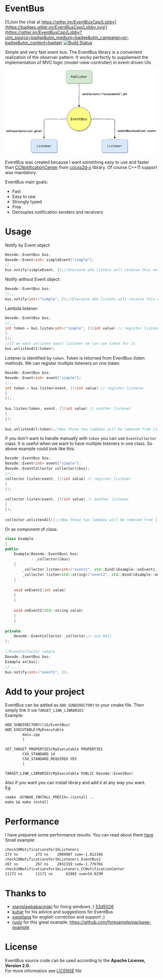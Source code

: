 # EventBus

[![Join the chat at https://gitter.im/EventBusCpp/Lobby](https://badges.gitter.im/EventBusCpp/Lobby.svg)](https://gitter.im/EventBusCpp/Lobby?utm_source=badge&utm_medium=badge&utm_campaign=pr-badge&utm_content=badge) [![Build Status](https://travis-ci.org/gelldur/EventBus.svg?branch=master)](https://travis-ci.org/gelldur/EventBus)


Simple and very fast event bus.
The EventBus library is a convenient realization of the observer pattern.
It works perfectly to supplement the implementation of MVC logic (model-view-controller) in event-driven UIs


![EventBus Diagram](EventBusDiagram.png)


EventBus was created because I want something easy to use and faster than [CCNotificationCenter](https://github.com/cocos2d/cocos2d-x/blob/v2/cocos2dx/support/CCNotificationCenter.h)
from [cocos2d-x](https://github.com/cocos2d/cocos2d-x) library. Of course C++11 support was mandatory.


EventBus main goals:
- Fast
- Easy to use
- Strongly typed
- Free
- Decouples notification senders and receivers

# Usage

Notify by Event object:
```cpp
Dexode::EventBus bus;
Dexode::Event<int> simpleEvent{"simple"};
//...
bus.notify(simpleEvent, 2);//Everyone who listens will receive this notification.
```

Notify without Event object:
```cpp
Dexode::EventBus bus;
//...
bus.notify<int>("simple", 2);//Everyone who listens will receive this notification.
```

Lambda listener:
```cpp
Dexode::EventBus bus;
//...
int token = bus.listen<int>("simple", [](int value) // register listener
{
});
//If we want unlisten exact listener we can use token for it
bus.unlistenAll(token);
```

Listener is identified by `token`. Token is returned from EventBus::listen methods.
We can register multiple listeners on one token:
```cpp
Dexode::EventBus bus;
Dexode::Event<int> event{"simple"};
//...
int token = bus.listen(event, [](int value) // register listener
{
});

bus.listen(token, event, [](int value) // another listener
{
});

bus.unlistenAll(token);//Now those two lambdas will be removed from listeners
``` 

If you don't want to handle manually with `token` you can use `EventCollector` class.
It is useful when we want to have multiple listeners in one class. So above example could look like this:

```cpp
Dexode::EventBus bus;
Dexode::Event<int> event{"simple"};
Dexode::EventCollector collector{&bus};
//...
collector.listen(event, [](int value) // register listener
{
});

collector.listen(event, [](int value) // another listener
{
});

collector.unlistenAll();//Now those two lambdas will be removed from listeners
```

Or as component of class:
```cpp
class Example
{
public:
	Example(Dexode::EventBus& bus)
			: _collector{&bus}
	{
		_collector.listen<int>("event1", std::bind(&Example::onEvent1, this, std::placeholders::_1));
		_collector.listen<std::string>("event2", std::bind(&Example::onEvent2, this, std::placeholders::_1));
	}

	void onEvent1(int value)
	{
	}

	void onEvent2(std::string value)
	{
	}

private:
	Dexode::EventCollector _collector;// use RAII
};

//EventCollector sample
Dexode::EventBus bus;
Example ex{bus};
//...
bus.notify<int>("event1", 2);
```

# Add to your project

EventBus can be added as `ADD_SUBDIRECTORY` to your cmake file.
Then simply link it via `TARGET_LINK_LIBRARIES`  
Example:
```
ADD_SUBDIRECTORY(lib/EventBus)
ADD_EXECUTABLE(MyExecutable
		main.cpp
		)

SET_TARGET_PROPERTIES(MyExecutable PROPERTIES
		CXX_STANDARD 14
		CXX_STANDARD_REQUIRED YES
		)

TARGET_LINK_LIBRARIES(MyExecutable PUBLIC Dexode::EventBus)
```

Also if you want you can install library and add it at any way you want.  
Eg.
```commandline
cmake -DCMAKE_INSTALL_PREFIX=./install ..
make && make install
```


# Performance
I have prepared some performance results. You can read about them [here](performance/README.md)  
Small example:

```
check10NotificationsFor1kListeners                                     273 ns        273 ns    2609987 sum=-1.81219G
check10NotificationsFor1kListeners_EventBus2                           267 ns        267 ns    2652159 sum=-1.77676G
check10NotificationsFor1kListeners_CCNotificationCenter              11172 ns      11171 ns      62865 sum=54.023M
```

# Thanks to

- [stanislawkabacinski](https://github.com/stanislawkabacinski) for fixing windows ;) [53d5026](https://github.com/gelldur/EventBus/commit/53d5026cad24810e82cd8d4a43d58cbfe329c502)
- [kuhar](https://github.com/kuhar) for his advice and suggestions for EventBus
- [swietlana](https://github.com/swietlana) for english correction and support ;)
- [ruslo](https://github.com/ruslo) for this great example: https://github.com/forexample/package-example

# License

EventBus source code can be used according to the **Apache License, Version 2.0**.  
For more information see [LICENSE](LICENSE) file
